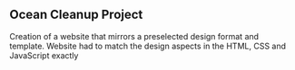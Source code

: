 ## Ocean Cleanup Project

Creation of a website that mirrors a preselected design format and template. Website had to match the design aspects in the HTML, CSS and JavaScript exactly

